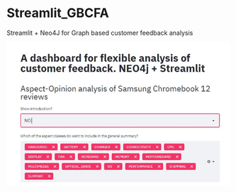 # Streamlit_GBCFA
Streamlit + Neo4J for Graph based customer feedback analysis


<img src="ProductAnalysis_introNO.jpg" width="600" >
